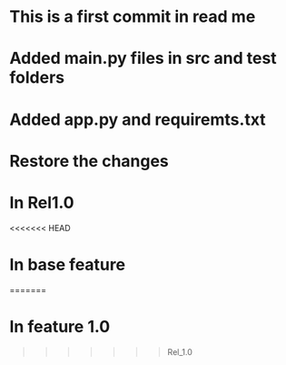 # This is a first commit in read me

# Added main.py files in src and test folders
# Added app.py and requiremts.txt
# Restore the changes 
# In Rel1.0
<<<<<<< HEAD
# In base feature
=======
# In feature 1.0
>>>>>>> Rel_1.0
